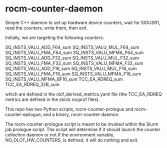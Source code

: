 # rocm-counter-daemon
Simple C++ daemon to set up hardware device counters, wait for SIGUSR1, read the counters, write them, then exit.

Initially, we are targeting the following counters:

SQ_INSTS_VALU_ADD_F64_sum
SQ_INSTS_VALU_MUL_F64_sum
SQ_INSTS_VALU_FMA_F64_sum
SQ_INSTS_VALU_MFMA_F64_sum
SQ_INSTS_VALU_ADD_F32_sum
SQ_INSTS_VALU_MUL_F32_sum
SQ_INSTS_VALU_FMA_F32_sum
SQ_INSTS_VALU_MFMA_F32_sum
SQ_INSTS_VALU_ADD_F16_sum
SQ_INSTS_VALU_MUL_F16_sum
SQ_INSTS_VALU_FMA_F16_sum
SQ_INSTS_VALU_MFMA_F16_sum
SQ_INSTS_VALU_MFMA_BF16_sum
TCC_EA_RDREQ_sum
TCC_EA_RDREQ_32B_sum

which are defined in the olcf_derived_metrics.yaml file (the TCC_EA_RDREQ metrics are defined in the stock rocprof files).

This repo has two Python scripts, rocm-counter-prologue and rocm-counter-epilogue, and a binary, rocm-counter-daemon.

The rocm-counter-prologue script is meant to be invoked within the Slurm job prologue script. The script will determine if it should launch the counter collection daemon or not.If the environment variable, NO_OLCF_HW_COUNTERS, is defined, it will do nothing and exit.
